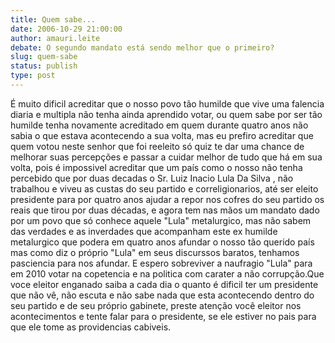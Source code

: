 ```yaml
---
title: Quem sabe...
date: 2006-10-29 21:00:00
author: amauri.leite
debate: O segundo mandato está sendo melhor que o primeiro?
slug: quem-sabe
status: publish 
type: post
---
```


É muito dificil acreditar que o nosso povo tão humilde que vive uma falencia diaria e multipla não tenha ainda aprendido votar, ou quem sabe por ser tão humilde tenha novamente acreditado em quem durante quatro anos não sabia o que estava acontecendo a sua volta, mas eu prefiro acreditar que quem votou neste senhor que foi reeleito só quiz te dar uma chance de melhorar suas percepções e passar a cuidar melhor de tudo que há em sua volta, pois é impossivel acreditar que um país como o nosso não tenha percebido que por duas decadas o Sr. Luiz Inacio Lula Da Silva , não trabalhou e viveu as custas do seu partido e correligionarios, até ser eleito presidente para por quatro anos ajudar a repor nos cofres do seu partido os reais que tirou por duas décadas, e agora tem nas mãos um mandato dado por um povo que só conhece aquele "Lula" metalurgico, mas não sabem das verdades e as inverdades que acompanham este ex humilde metalurgico que podera em quatro anos afundar o nosso tão querido país mas como diz o próprio "Lula" em seus discurssos baratos, tenhamos pasciencia para nos afundar. E espero sobreviver a naufragio "Lula" para em 2010 votar na copetencia e na politica com carater a não corrupção.Que voce eleitor enganado saiba a cada dia o quanto é dificil ter um presidente que não vê, não escuta e não sabe nada que esta acontecendo dentro do seu partido e de seu próprio gabinete, preste atenção você eleitor nos acontecimentos e tente falar para o presidente, se ele estiver no pais para que ele tome as providencias cabiveis.
